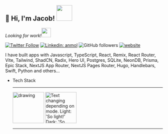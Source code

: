 <h2>👋 Hi,  I'm Jacob! <img src="https://media.giphy.com/media/12oufCB0MyZ1Go/giphy.gif" width="50"></h2>
<p><em>Looking for work!<img src="https://media.giphy.com/media/WUlplcMpOCEmTGBtBW/giphy.gif" width="30"> 
</em></p>

[![Twitter Follow](https://img.shields.io/twitter/follow/leslamport?label=Follow)](https://twitter.com/intent/follow?screen_name=leslamport)
[![Linkedin: anmol](https://img.shields.io/badge/-jacob-blue?style=flat-square&logo=Linkedin&logoColor=white&link=https://www.linkedin.com/in/jacob-silverman-0a1022242/)](https://www.linkedin.com/in/jacob-silverman-0a1022242/)
![GitHub followers](https://img.shields.io/github/followers/bespy?label=Follow&style=social)
[![website](https://img.shields.io/badge/Website-46a2f1.svg?&style=flat-square&logo=Google-Chrome&logoColor=white&link=https://slvr.mn/)](https://slvr.mn/)

I have built apps with Javascript, TypeScript, React, Remix, React Router, Vite, Tailwind, ShadCN, Radix, Hero UI, Postgres, SQLite, NeonDB, Prisma, Epic Stack, NextJS App Router, NextJS Pages Router, Hugo, Handlebars, Swift, Python and others...

<div class="grid cards" markdown>

- Tech Stack

  ***

    <img src="https://github.com/xandemon/developer-icons/blob/main/icons/reactjs.svg" alt="drawing" width="100"/>
     <picture>
    <source media="(prefers-color-scheme: dark)" srcset="https://github.com/xandemon/developer-icons/blob/main/icons/remix-light.svg">
    <img alt="Text changing depending on mode. Light: 'So light!' Dark: 'So dark!'" src="https://github.com/xandemon/developer-icons/blob/main/icons/remix-dark.svg" width="100">
  </picture>

  ***

  </div>
